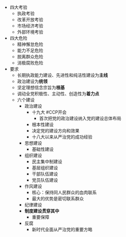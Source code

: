 - 四大考验
	- 执政考验
	- 改革开放考验
	- 市场经济考验
	- 外部环境考验
- 四大危险
	- 精神懈怠危险
	- 能力不足危险
	- 脱离群众危险
	- 消极腐败危险
- 要求
	- 长期执政能力建设、先进性和纯洁性建设为**主线**
	- 政治建设为**统领**
	- 坚定理想信念宗旨为**根基**
	- 调动全党积极性、主动性、创造性为**着力点**
	- 六个建设
		- 政治建设
			- 十九大 #CCP开会
				- 首次把党的政治建设纳入党的建设总体布局
			- 根本性建设
			- 决定党的建设方向和效果
			- 十八大以来从严治党的成功经验
		- 思想建设
			- 基础性建设
		- 组织建设
			- 民主集中制建设
			- 基层组织建设
			- 干部队伍建设
			- 党员队伍建设
		- 作风建设
			- 核心：保持同人民群众的血肉联系
			- 最大的优势是密切联系群众
		- 纪律建设
		- **制度建设贯穿其中**
			- 重要保障
		- 反腐
			- 新时代全面从严治党的重要方略